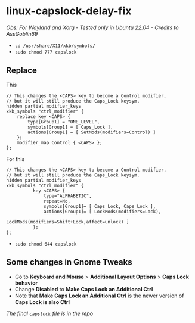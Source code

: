 # linux-capslock-delay-fix

*Obs: For Wayland and Xorg - Tested only in Ubuntu 22.04 - Credits to AssGoblin69*  

- `cd /usr/share/X11/xkb/symbols/`
- `sudo chmod 777 capslock`

## Replace

This
```
// This changes the <CAPS> key to become a Control modifier,
// but it will still produce the Caps_Lock keysym.
hidden partial modifier_keys
xkb_symbols "ctrl_modifier" {
    replace key <CAPS> {
        type[Group1] = "ONE_LEVEL",
        symbols[Group1] = [ Caps_Lock ],
        actions[Group1] = [ SetMods(modifiers=Control) ]
    };
    modifier_map Control { <CAPS> };
};
```

For this

```
// This changes the <CAPS> key to become a Control modifier,
// but it will still produce the Caps_Lock keysym.
hidden partial modifier_keys
xkb_symbols "ctrl_modifier" {
          key <CAPS> {
              type="ALPHABETIC",
              repeat=No,
              symbols[Group1]= [ Caps_Lock, Caps_Lock ],
              actions[Group1]= [ LockMods(modifiers=Lock),
                                 LockMods(modifiers=Shift+Lock,affect=unlock) ]
          };
};
```
- `sudo chmod 644 capslock`

## Some changes in Gnome Tweaks

- Go to **Keyboard and Mouse** > **Additional Layout Options** > **Caps Lock behavior**
- Change **Disabled** to **Make Caps Lock an Additional Ctrl**
- Note that **Make Caps Lock an Additional Ctrl** is the newer version of **Caps Lock is also Ctrl**

*The final `capslock` file is in the repo*
